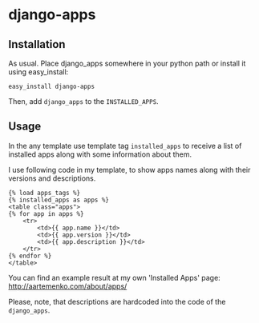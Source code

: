 django-apps
===========

Installation
------------

As usual. Place django_apps somewhere in your python path or install it using easy_install:

    easy_install django-apps

Then, add `django_apps` to the `INSTALLED_APPS`.

Usage
-----

In the any template use template tag `installed_apps` to receive a list
of installed apps along with some information about them.

I use following code in my template, to show apps names along with
their versions and descriptions.

    {% load apps_tags %}
    {% installed_apps as apps %}
    <table class="apps">
    {% for app in apps %}
        <tr>
            <td>{{ app.name }}</td>
            <td>{{ app.version }}</td>
            <td>{{ app.description }}</td>
        </tr>
    {% endfor %}
    </table>

You can find an example result at my own 'Installed Apps' page:
<http://aartemenko.com/about/apps/>

Please, note, that descriptions are hardcoded into the code of the `django_apps`.

